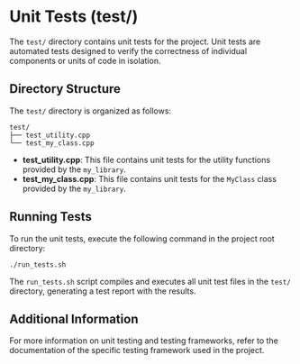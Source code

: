 # Unit Tests (test/)

The `test/` directory contains unit tests for the project. Unit tests are automated tests designed to verify the correctness of individual components or units of code in isolation.

## Directory Structure

The `test/` directory is organized as follows:

```
test/
├── test_utility.cpp
└── test_my_class.cpp
```

- **test_utility.cpp**: This file contains unit tests for the utility functions provided by the `my_library`.
- **test_my_class.cpp**: This file contains unit tests for the `MyClass` class provided by the `my_library`.

## Running Tests

To run the unit tests, execute the following command in the project root directory:

`./run_tests.sh`


The `run_tests.sh` script compiles and executes all unit test files in the `test/` directory, generating a test report with the results.

## Additional Information

For more information on unit testing and testing frameworks, refer to the documentation of the specific testing framework used in the project.